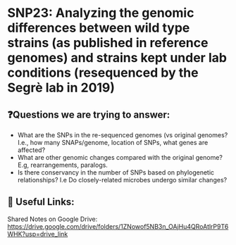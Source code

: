 # SNP23: Analyzing the genomic differences between wild type strains (as published in reference genomes) and strains kept under lab conditions (resequenced by the Segrè lab in 2019)

## ❓Questions we are trying to answer:
* What are the SNPs in the re-sequenced genomes (vs original genomes? I.e., how many SNAPs/genome, location of SNPs, what genes are affected? 
* What are other genomic changes compared with the original genome? E.g, rearrangements, paralogs.
* Is there conservancy in the number of SNPs based on phylogenetic relationships? I.e Do closely-related microbes undergo similar changes?

## 🔗 Useful Links:
Shared Notes on Google Drive: https://drive.google.com/drive/folders/1ZNowof5NB3n_OAjHu4QRoAtlrP9T6WHK?usp=drive_link
